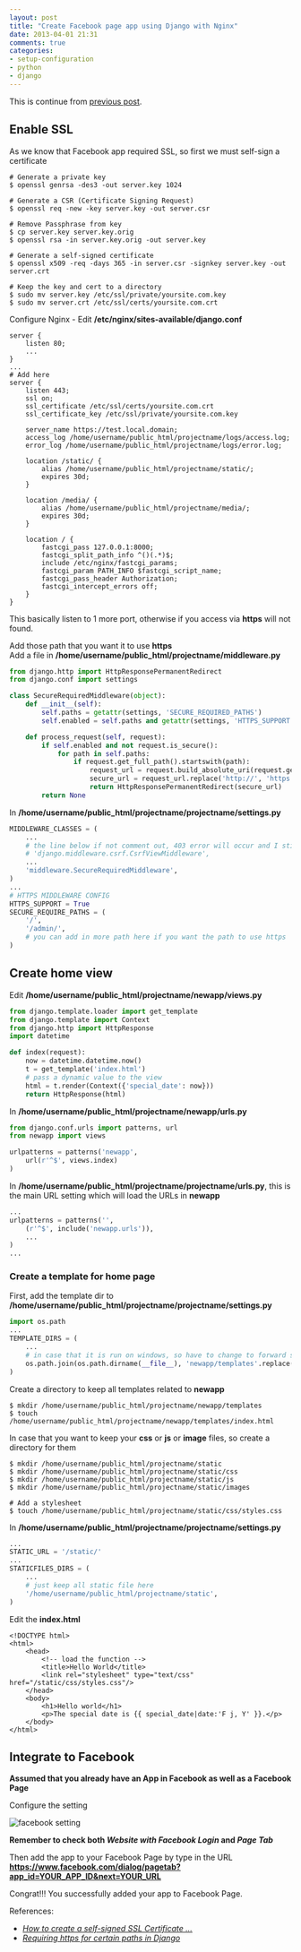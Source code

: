 ```yaml
---
layout: post
title: "Create Facebook page app using Django with Nginx"
date: 2013-04-01 21:31
comments: true
categories: 
- setup-configuration
- python
- django
---
```


This is continue from [previous post](http://jslim89.github.com/blog/2013/03/29/setup-django-slash-mysql-in-ubuntu-server-in-vmware-fusion/).

## Enable SSL
As we know that Facebook app required SSL, so first we must self-sign a certificate

```
# Generate a private key
$ openssl genrsa -des3 -out server.key 1024

# Generate a CSR (Certificate Signing Request)
$ openssl req -new -key server.key -out server.csr

# Remove Passphrase from key
$ cp server.key server.key.orig
$ openssl rsa -in server.key.orig -out server.key

# Generate a self-signed certificate
$ openssl x509 -req -days 365 -in server.csr -signkey server.key -out server.crt

# Keep the key and cert to a directory
$ sudo mv server.key /etc/ssl/private/yoursite.com.key
$ sudo mv server.crt /etc/ssl/certs/yoursite.com.crt
```

Configure Nginx - Edit **/etc/nginx/sites-available/django.conf**

```
server {
    listen 80;
    ...
}
...
# Add here
server {
    listen 443;
    ssl on;
    ssl_certificate /etc/ssl/certs/yoursite.com.crt
    ssl_certificate_key /etc/ssl/private/yoursite.com.key

    server_name https://test.local.domain;
    access_log /home/username/public_html/projectname/logs/access.log;
    error_log /home/username/public_html/projectname/logs/error.log;

    location /static/ {
        alias /home/username/public_html/projectname/static/;
        expires 30d;
    }

    location /media/ {
        alias /home/username/public_html/projectname/media/;
        expires 30d;
    }

    location / {
        fastcgi_pass 127.0.0.1:8000;
        fastcgi_split_path_info ^()(.*)$;
        include /etc/nginx/fastcgi_params;
        fastcgi_param PATH_INFO $fastcgi_script_name;
        fastcgi_pass_header Authorization;
        fastcgi_intercept_errors off;
    }
}
```

This basically listen to 1 more port, otherwise if you access via **https** will not found.

Add those path that you want it to use **https**  
Add a file in **/home/username/public_html/projectname/middleware.py**

```py
from django.http import HttpResponsePermanentRedirect
from django.conf import settings

class SecureRequiredMiddleware(object):
    def __init__(self):
        self.paths = getattr(settings, 'SECURE_REQUIRED_PATHS')
        self.enabled = self.paths and getattr(settings, 'HTTPS_SUPPORT')

    def process_request(self, request):
        if self.enabled and not request.is_secure():
            for path in self.paths:
                if request.get_full_path().startswith(path):
                    request_url = request.build_absolute_uri(request.get_full_path())
                    secure_url = request_url.replace('http://', 'https://')
                    return HttpResponsePermanentRedirect(secure_url)
        return None
```

In **/home/username/public_html/projectname/projectname/settings.py**

```py
MIDDLEWARE_CLASSES = (
    ...
    # the line below if not comment out, 403 error will occur and I still haven't figure it out
    # 'django.middleware.csrf.CsrfViewMiddleware',
    ...
    'middleware.SecureRequiredMiddleware',
)
...
# HTTPS MIDDLEWARE CONFIG
HTTPS_SUPPORT = True
SECURE_REQUIRE_PATHS = (
    '/',
    '/admin/',
    # you can add in more path here if you want the path to use https
)
```

## Create home view

Edit **/home/username/public_html/projectname/newapp/views.py**

```py
from django.template.loader import get_template
from django.template import Context
from django.http import HttpResponse
import datetime

def index(request):
    now = datetime.datetime.now()
    t = get_template('index.html')
    # pass a dynamic value to the view
    html = t.render(Context({'special_date': now}))
    return HttpResponse(html)
```

In **/home/username/public_html/projectname/newapp/urls.py**

```py
from django.conf.urls import patterns, url
from newapp import views

urlpatterns = patterns('newapp',
    url(r'^$', views.index)
)
```

In **/home/username/public_html/projectname/projectname/urls.py**, this is the main URL setting
which will load the URLs in **newapp**

```py
...
urlpatterns = patterns('',
    (r'^$', include('newapp.urls')),
    ...
)
...
```

### Create a template for home page

First, add the template dir to **/home/username/public_html/projectname/projectname/settings.py**

```py
import os.path
...
TEMPLATE_DIRS = (
    ...
    # in case that it is run on windows, so have to change to forward slash no matter how
    os.path.join(os.path.dirname(__file__), 'newapp/templates'.replace('\\', '/')),
)
```

Create a directory to keep all templates related to **newapp**

```
$ mkdir /home/username/public_html/projectname/newapp/templates
$ touch /home/username/public_html/projectname/newapp/templates/index.html
```

In case that you want to keep your **css** or **js** or **image** files, so create a directory for them

```
$ mkdir /home/username/public_html/projectname/static
$ mkdir /home/username/public_html/projectname/static/css
$ mkdir /home/username/public_html/projectname/static/js
$ mkdir /home/username/public_html/projectname/static/images

# Add a stylesheet
$ touch /home/username/public_html/projectname/static/css/styles.css
```

In **/home/username/public_html/projectname/projectname/settings.py**

```py
...
STATIC_URL = '/static/'
...
STATICFILES_DIRS = (
    ...
    # just keep all static file here
    '/home/username/public_html/projectname/static',
)
```

Edit the **index.html**

```
<!DOCTYPE html>
<html>
    <head>
        <!-- load the function -->
        <title>Hello World</title>
        <link rel="stylesheet" type="text/css" href="/static/css/styles.css"/>
    </head>
    <body>
        <h1>Hello world</h1>
        <p>The special date is {{ special_date|date:'F j, Y' }}.</p>
    </body>
</html>
```

## Integrate to Facebook
**Assumed that you already have an App in Facebook as well as a Facebook Page**

Configure the setting

![facebook setting](http://jslim89.github.com/images/posts/2013-04-01-create-facebook-page-app-using-django-with-nginx/facebook-app-setting.png)

**Remember to check both _Website with Facebook Login_ and _Page Tab_**

Then add the app to your Facebook Page by type in the URL **https://www.facebook.com/dialog/pagetab?app_id=YOUR_APP_ID&next=YOUR_URL**

Congrat!!! You successfully added your app to Facebook Page.

References:

* _[How to create a self-signed SSL Certificate ...](http://www.akadia.com/services/ssh_test_certificate.html)_
* _[Requiring https for certain paths in Django](http://www.redrobotstudios.com/blog/2010/02/06/requiring-https-for-certain-paths-in-django/)_
